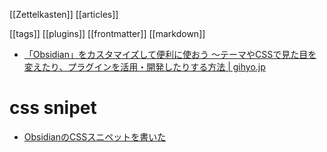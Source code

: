 [[Zettelkasten]]
[[articles]]

[[tags]]
[[plugins]]
[[frontmatter]]
[[markdown]]

- [「Obsidian」をカスタマイズして便利に使おう ～テーマやCSSで見た目を変えたり、プラグインを活用・開発したりする方法 | gihyo.jp](https://gihyo.jp/article/2023/02/obsidian-04)

# css snipet
- [ObsidianのCSSスニペットを書いた](https://zenn.dev/cat2151/scraps/a7777518246458)
